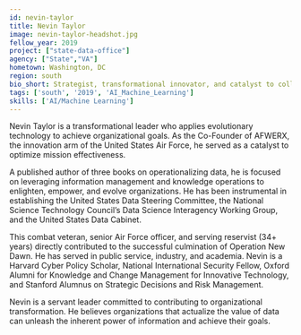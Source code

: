 ```yaml
---
id: nevin-taylor
title: Nevin Taylor
image: nevin-taylor-headshot.jpg
fellow_year: 2019
project: ["state-data-office"]
agency: ["State","VA"]
hometown: Washington, DC
region: south
bio_short: Strategist, transformational innovator, and catalyst to collaboration. 34 years of leadership in industry, academia, and government. Actualizes the inherent value of data to unleash the power of information.
tags: ['south', '2019', 'AI_Machine_Learning']
skills: ['AI/Machine Learning']
---
```


Nevin Taylor is a transformational leader who applies evolutionary technology to achieve organizational goals. As the Co-Founder of AFWERX, the innovation arm of the United States Air Force, he served as a catalyst to optimize mission effectiveness.

A published author of three books on operationalizing data, he is focused on leveraging information management and knowledge operations to enlighten, empower, and evolve organizations. He has been instrumental in establishing the United States Data Steering Committee, the National Science Technology Council’s Data Science Interagency Working Group, and the United States Data Cabinet.

This combat veteran, senior Air Force officer, and serving reservist (34+ years) directly contributed to the successful culmination of Operation New Dawn. He has served in public service, industry, and academia. Nevin is a Harvard Cyber Policy Scholar, National International Security Fellow, Oxford Alumni for Knowledge and Change Management for Innovative Technology, and Stanford Alumnus on Strategic Decisions and Risk Management.

Nevin is a servant leader committed to contributing to organizational transformation.  He believes organizations that actualize the value of data can unleash the inherent power of information and achieve their goals.
